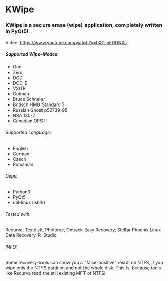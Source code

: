 # KWipe
### KWipe is a secure erase (wipe) application, completely written in PyQt5!

Video: https://www.youtube.com/watch?v=bXG-aEDUNXc

##### Supported Wipe-Modes:
- One
- Zero
- DOD
- DOD-E
- VSITR
- Gutman
- Bruce Schneier
- Britisch HMG Standard 5
- Russian Ghost p50739-95
- NSA 130-2
- Canadian OPS II 

###### Supported Language:
- English
- German
- Czech
- Romanian

###### Deps:
- Python3
- PyQt5
- util-linux (lsblk)


###### Tested with:
Recurva, Testdisk, Photorec, Ontrack Easy Recovery, Stellar Phoenix Linux Data Recovery, R-Studio 


###### INFO:
Some recovery-tools can show you a "false-positive" result on NTFS, if you wipe only the NTFS partition and not the whole disk.
This is, because tools like Recurva read the still existing MFT of NTFS! 
